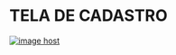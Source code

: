 <h1>TELA DE CADASTRO</h1>
<div>
 <a href="https://imgbox.com/HUQdHUbe" target="_blank"><img src="https://images2.imgbox.com/f9/f9/HUQdHUbe_o.png" alt="image host"/></a>
</div>
